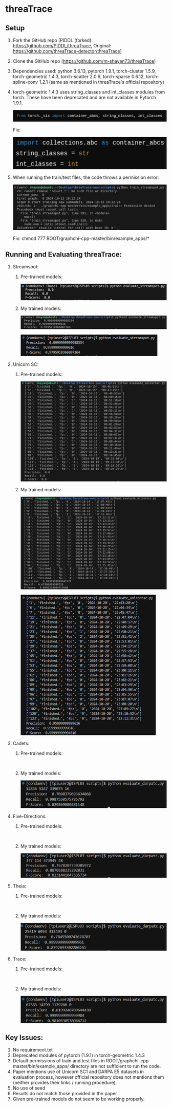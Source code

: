 # **threaTrace**

## **Setup**

1) Fork the GitHub repo [PIDDL (forked): https://github.com/PIDDL/threaTrace,  Original: https://github.com/threaTrace-detector/threaTrace]

2) Clone the GitHub repo (https://github.com/m-shayan73/threaTrace)

3) Dependencies used: python 3.6.13, pytorch 1.9.1, torch-cluster 1.5.9, torch-geometric 1.4.3, torch-scatter 2.0.9, torch-sparse 0.6.12, torch-spline-conv 1.2.1 (same as mentioned in threaTrace's official repository)

4) torch-geometric 1.4.3 uses string_classes and int_classes modules from torch. These have been deprecated and are not available in Pytorch 1.9.1.

    ![](./assets/string_int_error.png)

    Fix: 

    ![](./assets/string_int_fix.png)

5) When running the train/test files, the code throws a permission error:

    ![](./assets/permission_error.png)

    Fix: chmod 777 ROOT/graphchi-cpp-master/bin/example_apps/*

## **Running and Evaluating threaTrace:**

1) Streamspot:

    1) Pre-trained models:

        ![](./assets/streamspot_results_0.png)

    2) My trained models:

        ![](./assets/streamspot_results_1.png)

        ![](./assets/streamspot_results_1_2.png)

2) Unicorn SC:

    1) Pre-trained models:

        ![](./assets/unicorn_results_0.png)

    2) My trained models:

        ![](./assets/unicorn_results_1.png)

        ![](./assets/unicorn_results_1_2.png)

3) Cadets:

    1) Pre-trained models:

        ![]()

    2) My trained models:

        ![](./assets/cadets_results_1.png)

4) Five-Directions:

    1) Pre-trained models:

        ![]()

    2) My trained models:

        ![](./assets/fivedirections_results_1.png)

5) Theia:

    1) Pre-trained models:

        ![]()

    2) My trained models:

        ![](./assets/theia_results_1.png)

6) Trace:

    1) Pre-trained models:

        ![]()

    2) My trained models:

        ![](./assets/trace_results_1.png)

## **Key Issues:**

1) No requirement.txt
2) Deprecated modules of pytorch (1.9.1) in torch-geometric 1.4.3
3) Default permissions of train and test files in ROOT/graphchi-cpp-master/bin/example_apps/ directory are not sufficient to run the code. 
4) Paper mentions use of Unicorn SC1 and DARPA E5 datasets in evaluation process, however official repository does not mentions them (neither provides their links / running procedure).
5) No use of seed 
6) Results do not match those provided in the paper
7) Given pre-trained models do not seem to be working properly.